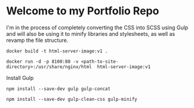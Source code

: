 # Welcome to my Portfolio Repo
I'm in the process of completely converting the CSS into SCSS using Gulp and will also be using it to minify libraries and stylesheets, as well as revamp the file structure.

```docker build -t html-server-image:v1 .```

```docker run -d -p 8100:80 -v <path-to-site-directory>:/usr/share/nginx/html  html-server-image:v1```

Install Gulp

```npm install --save-dev gulp gulp-concat```

```npm install --save-dev gulp-clean-css gulp-minify```